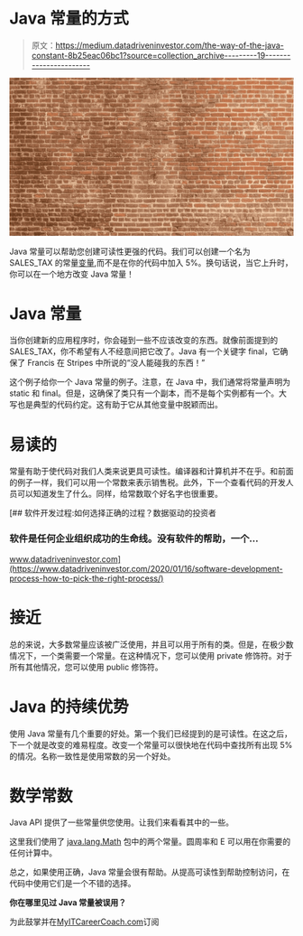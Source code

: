 # Java 常量的方式

> 原文：<https://medium.datadriveninvestor.com/the-way-of-the-java-constant-8b25eac06bc1?source=collection_archive---------19----------------------->

![](img/1478478e77f4036f98e136aa209e3d97.png)

Java 常量可以帮助您创建可读性更强的代码。我们可以创建一个名为 SALES_TAX 的常量[变量](https://myitcareercoach.com/java-variables/),而不是在你的代码中加入 5%。换句话说，当它上升时，你可以在一个地方改变 Java 常量！

# Java 常量

当你创建新的应用程序时，你会碰到一些不应该改变的东西。就像前面提到的 SALES_TAX，你不希望有人不经意间把它改了。Java 有一个关键字 final，它确保了 Francis 在 Stripes 中所说的“没人能碰我的东西！”

这个例子给你一个 Java 常量的例子。注意，在 Java 中，我们通常将常量声明为 static 和 final。但是，这确保了类只有一个副本，而不是每个实例都有一个。大写也是典型的代码约定。这有助于它从其他变量中脱颖而出。

# 易读的

常量有助于使代码对我们人类来说更具可读性。编译器和计算机并不在乎。和前面的例子一样，我们可以用一个常数来表示销售税。此外，下一个查看代码的开发人员可以知道发生了什么。同样，给常数取个好名字也很重要。

[](https://www.datadriveninvestor.com/2020/01/16/software-development-process-how-to-pick-the-right-process/) [## 软件开发过程:如何选择正确的过程？数据驱动的投资者

### 软件是任何企业组织成功的生命线。没有软件的帮助，一个…

www.datadriveninvestor.com](https://www.datadriveninvestor.com/2020/01/16/software-development-process-how-to-pick-the-right-process/) 

# 接近

总的来说，大多数常量应该被广泛使用，并且可以用于所有的类。但是，在极少数情况下，一个类需要一个常量。在这种情况下，您可以使用 private 修饰符。对于所有其他情况，您可以使用 public 修饰符。

# Java 的持续优势

使用 Java 常量有几个重要的好处。第一个我们已经提到的是可读性。在这之后，下一个就是改变的难易程度。改变一个常量可以很快地在代码中查找所有出现 5%的情况。名称一致性是使用常数的另一个好处。

# 数学常数

Java API 提供了一些常量供您使用。让我们来看看其中的一些。

这里我们使用了 [java.lang.Math](https://docs.oracle.com/javase/8/docs/api/java/lang/Math.html) 包中的两个常量。圆周率和 E 可以用在你需要的任何计算中。

总之，如果使用正确，Java 常量会很有帮助。从提高可读性到帮助控制访问，在代码中使用它们是一个不错的选择。

**你在哪里见过 Java 常量被误用？**

为此鼓掌并在[MyITCareerCoach.com](https://myitcareercoach.com/)订阅